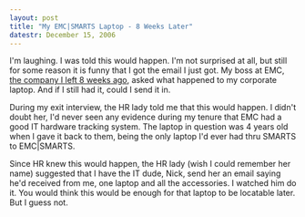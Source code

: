 ```yaml
---
layout: post
title: "My EMC|SMARTS Laptop - 8 Weeks Later"
datestr: December 15, 2006
---
```


I'm laughing.  I was told this would happen.  I'm not surprised at all, but still for some reason it is funny that I got the email I just got.  My boss at EMC, <a href="http://www.munged.org/saga/402.html">the company I left 8 weeks ago</a>, asked what happened to my corporate laptop.  And if I still had it, could I send it in.

During my exit interview, the HR lady told me that this would happen.  I didn't doubt her, I'd never seen any evidence during my tenure that EMC had a good IT hardware tracking system.  The laptop in question was 4 years old when I gave it back to them, being the only laptop I'd ever had thru SMARTS to EMC|SMARTS.

Since HR knew this would happen, the HR lady (wish I could remember her name) suggested that I have the IT dude, Nick, send her an email saying he'd received from me, one laptop and all the accessories.  I watched him do it.  You would think this would be enough for that laptop to be locatable later.  But I guess not.

